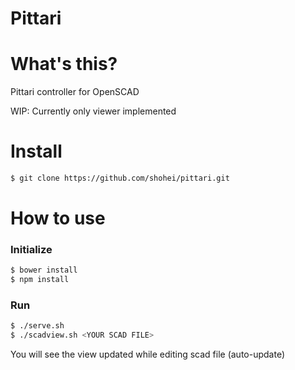 Pittari
===

# What's this?
Pittari controller for OpenSCAD

WIP: Currently only viewer implemented

# Install
```sh
$ git clone https://github.com/shohei/pittari.git
```

# How to use
### Initialize
```sh
$ bower install
$ npm install
```
### Run
```sh
$ ./serve.sh 
$ ./scadview.sh <YOUR SCAD FILE>
```
You will see the view updated while editing scad file (auto-update)
